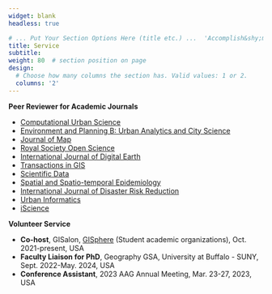 ```yaml
---
widget: blank
headless: true

# ... Put Your Section Options Here (title etc.) ...  'Accomplish&shy;ments'
title: Service
subtitle:
weight: 80  # section position on page
design:
  # Choose how many columns the section has. Valid values: 1 or 2.
  columns: '2'
---
```


**Peer Reviewer for Academic Journals**
* [Computational Urban Science](https://www.springer.com/journal/43762)
* [Environment and Planning B: Urban Analytics and City Science](https://journals.sagepub.com/home/epb)
* [Journal of Map](https://www.tandfonline.com/journals/tjom20)
* [Royal Society Open Science](https://royalsocietypublishing.org/journal/rsos)
* [International Journal of Digital Earth](https://www.tandfonline.com/journals/tjde20)
* [Transactions in GIS](https://onlinelibrary.wiley.com/journal/14679671)
* [Scientific Data](https://www.nature.com/sdata/)
* [Spatial and Spatio-temporal Epidemiology](https://www.sciencedirect.com/journal/spatial-and-spatio-temporal-epidemiology)
* [International Journal of Disaster Risk Reduction](https://www.sciencedirect.com/journal/international-journal-of-disaster-risk-reduction)
* [Urban Informatics](https://link.springer.com/journal/44212)
* [iScience](https://www.cell.com/iscience/home)

**Volunteer Service**
* **Co-host**, GISalon, [GISphere](https://gisphere.github.io/) (Student academic organizations), Oct. 2021-present, USA
* **Faculty Liaison for PhD**, Geography GSA, University at Buffalo - SUNY, Sept. 2022-May. 2024, USA
* **Conference Assistant**, 2023 AAG Annual Meeting, Mar. 23-27, 2023, USA


